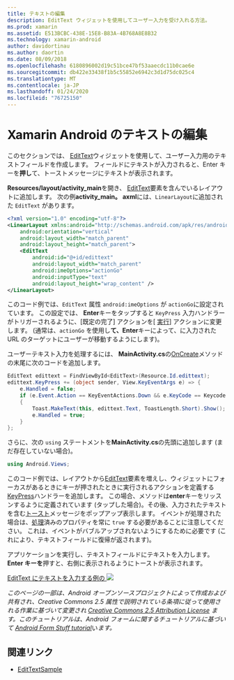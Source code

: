 ```yaml
---
title: テキストの編集
description: EditText ウィジェットを使用してユーザー入力を受け入れる方法。
ms.prod: xamarin
ms.assetid: E513BCBC-438E-15E8-B83A-4B768A8E8B32
ms.technology: xamarin-android
author: davidortinau
ms.author: daortin
ms.date: 08/09/2018
ms.openlocfilehash: 6180896002d19c51bce47bf53aaecdc11b0cae6e
ms.sourcegitcommit: db422e33438f1b5c55852e6942c3d1d75dc025c4
ms.translationtype: MT
ms.contentlocale: ja-JP
ms.lasthandoff: 01/24/2020
ms.locfileid: "76725150"
---
```

# <a name="xamarinandroid-edit-text"></a>Xamarin Android のテキストの編集

このセクションでは、 [EditText](xref:Android.Widget.EditText)ウィジェットを使用して、ユーザー入力用のテキストフィールドを作成します。 フィールドにテキストが入力されると、Enter キーを**押し**て、トーストメッセージにテキストが表示されます。

**Resources/layout/activity_main**を開き、 [EditText](xref:Android.Widget.EditText)要素を含んでいるレイアウトに追加します。 次の例**activity_main。 axml**には、`LinearLayout`に追加された `EditText` があります。

```xml
<?xml version="1.0" encoding="utf-8"?>
<LinearLayout xmlns:android="http://schemas.android.com/apk/res/android"
    android:orientation="vertical"
    android:layout_width="match_parent"
    android:layout_height="match_parent">
    <EditText
        android:id="@+id/edittext"
        android:layout_width="match_parent"
        android:imeOptions="actionGo"
        android:inputType="text"
        android:layout_height="wrap_content" />
</LinearLayout>
```

このコード例では、`EditText` 属性 `android:imeOptions` が `actionGo`に設定されています。 この設定では、 **Enter**キーをタップすると `KeyPress` 入力ハンドラーがトリガーされるように、[既定の完了] アクションを[[](https://developer.android.com/reference/android/view/inputmethod/EditorInfo#IME_ACTION_GO) [実行](https://developer.android.com/reference/android/view/inputmethod/EditorInfo#IME_ACTION_DONE)] アクションに変更します。
(通常は、`actionGo` を使用し**て、Enter**キーによって、に入力された URL のターゲットにユーザーが移動するようにします)。

ユーザーテキスト入力を処理するには、 **MainActivity.cs**の[OnCreate](xref:Android.App.Activity.OnCreate*)メソッドの末尾に次のコードを追加します。

```csharp
EditText edittext = FindViewById<EditText>(Resource.Id.edittext);
edittext.KeyPress += (object sender, View.KeyEventArgs e) => {
    e.Handled = false;
    if (e.Event.Action == KeyEventActions.Down && e.KeyCode == Keycode.Enter)
    {
        Toast.MakeText(this, edittext.Text, ToastLength.Short).Show();
        e.Handled = true;
    }
};
```

さらに、次の `using` ステートメントを**MainActivity.cs**の先頭に追加します (まだ存在していない場合)。

```csharp
using Android.Views;
```

このコード例では、レイアウトから[EditText](xref:Android.Widget.EditText)要素を増えし、ウィジェットにフォーカスがあるときにキーが押されたときに実行されるアクションを定義する[KeyPress](xref:Android.Views.View.KeyPress)ハンドラーを追加します。 この場合、メソッドは**enter**キーをリッスンするように定義されています (タップした場合)。その後、入力されたテキストを含む[トースト](xref:Android.Widget.Toast)メッセージをポップアップ表示します。 イベントが処理された場合は、[処理](xref:Android.Views.View.KeyEventArgs.Handled)済みのプロパティを常に `true` する必要があることに注意してください。 これは、イベントがバブルアップされないようにするために必要です (これにより、テキストフィールドに復帰が返されます)。

アプリケーションを実行し、テキストフィールドにテキストを入力します。 **Enter キーを**押すと、右側に表示されるようにトーストが表示されます。

[EditText にテキストを入力する例の ![](edit-text-images/edit-text-sml.png)](edit-text-images/edit-text.png#lightbox)

*このページの一部は、Android オープンソースプロジェクトによって作成および共有され、Creative Commons 2.5 属性で説明されている条項に従って使用される作業に基づいて変更され* [*Creative Commons 2.5 Attribution License*](https://creativecommons.org/licenses/by/2.5/) *ます。このチュートリアルは、Android フォームに関するチュートリアルに基づいて* [*Android Form Stuff tutorial*](https://developer.android.com/resources/tutorials/views/hello-formstuff.html)い*ます。*

## <a name="related-links"></a>関連リンク

- [EditTextSample](https://docs.microsoft.com/samples/xamarin/monodroid-samples/userinterface-edittextsample)
